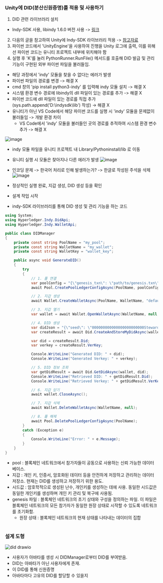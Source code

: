 ### Unity에 DID(분산신원증명)를 적용 및 사용하기

1. DID 관련 라이브러리 설치 
  - Indy-SDK 사용, libindy 1.6.0 버전 사용 -> [링크](https://repo.sovrin.org/windows/libindy/stable/)
2. 다음의 글을 참고하여 Unity에 Indy-SDK 라이브러리 적용 -> [참고자료](https://github.com/geunkim/Metaverse/tree/main/HyperledgerAries/AvataDID)
3. 파이썬 코드에서 'UnityEngine'을 사용하여 진행을 Unity 로그에 출력, 이를 위해선 파이썬 코드는 유니티 프로젝트 내부에 위치해야 함
4. 실행 후 'K'를 눌러 PythonRunner.RunFile() 메서드를 호출해 DID 발급 및 관리 기능이 구현된 외부 파이썬 파일을 불러들임.

  - 해당 과정에서 'indy' 모듈을 찾을 수 없다는 에러가 발생
  - 파이썬 파일의 경로를 변경 -> 해결 X
  - cmd 창의 'pip install python3-indy' 를 입력해 indy 모듈 설치 -> 해결 X
  - 시스템 환경 변수 경로에 libindy의 dll 파일이 있는 경로를 추가 -> 해결 X
  - 파이썬 코드에 dll 파일이 있는 경로를 직접 추가 (sys.path.append('D:\indysdk\lib') 작성) -> 해결 X
  - 유니티가 아닌 VS Code에서 해당 파이썬 코드를 실행 시 'indy' 모듈을 문제없이 불러들임 -> 개발 환경 차이
    - VS Code에서 'indy' 모듈을 불러들인 곳의 경로를 추적하여 시스템 환경 변수 추가 -> 해결 X



![image](https://github.com/Hongyoosung/Metaverse-1/assets/101240036/b73f8517-4750-44d5-bfb0-ee24e5b38335)

- indy 모듈 파일을 유니티 프로젝트 내 Library/Pythoninstall/lib 로 이동
- 유니티 실행 시 모듈은 찾아지나 다른 에러가 발생
![image](https://github.com/Hongyoosung/Metaverse-1/assets/101240036/5e678941-a540-4385-a6e0-e7df259b4550)
- 인코딩 문제 -> 한국어 처리로 인해 발생하는가? -> 한글로 작성된 주석을 삭제
![image](https://github.com/Hongyoosung/Metaverse-1/assets/101240036/b6e00c55-b71f-4fad-904a-94c984b1cf7a)
- 정상적인 실행 완료, 지갑 생성, DID 생성 등을 확인



- 설계 작업 시작
- indy-SDK 라이브러리를 통해 DID 생성 및 관리 기능을 하는 코드
```C#
using System;
using Hyperledger.Indy.DidApi;
using Hyperledger.Indy.WalletApi;

public class DIDManager
{
    private const string PoolName = "my_pool";
    private const string WalletName = "my_wallet";
    private const string WalletKey = "wallet_key";

    public async void GenerateDID()
    {
        try
        {
            // 1. 풀 연결
            var poolConfig = "{\"genesis_txn\": \"path/to/genesis.txn\"}"; // 실제 genesis.txn 파일의 경로로 수정해야 함
            await Pool.CreatePoolLedgerConfigAsync(PoolName, poolConfig);

            // 2. 지갑 생성
            await Wallet.CreateWalletAsync(PoolName, WalletName, "default", null, WalletKey);

            // 3. 지갑 열기
            var wallet = await Wallet.OpenWalletAsync(WalletName, null, WalletKey);

            // 4. DID 생성
            var didJson = "{\"seed\": \"000000000000000000000000Steward1\"}"; // 원하는 시드값으로 수정 가능
            var createResult = await Did.CreateAndStoreMyDidAsync(wallet, didJson);

            var did = createResult.Did;
            var verkey = createResult.VerKey;

            Console.WriteLine("Generated DID: " + did);
            Console.WriteLine("Generated Verkey: " + verkey);

            // 5. DID 정보 조회
            var getDidResult = await Did.GetDidAsync(wallet, did);
            Console.WriteLine("Retrieved DID: " + getDidResult.Did);
            Console.WriteLine("Retrieved Verkey: " + getDidResult.VerKey);

            // 6. 지갑 닫기
            await wallet.CloseAsync();

            // 7. 지갑 삭제
            await Wallet.DeleteWalletAsync(WalletName, null);

            // 8. 풀 해제
            await Pool.DeletePoolLedgerConfigAsync(PoolName);
        }
        catch (Exception e)
        {
            Console.WriteLine("Error: " + e.Message);
        }
    }
}
```
- pool : 블록체인 네트워크에서 참가자들이 공동으로 사용하는 신뢰 가능한 데이터베이스.
- 지갑 : 개인 키, 인증서, 암호화된 데이터 등을 안전하게 저장하고 관리하는 데이터 저장소. 현재는 DID를 생성하고 저장하기 위한 용도.
- 시드값 : 암호학적으로 생성된 난수, 개인키를 생성하는 데에 사용. 동일한 시드값은 동일한 개인키를 생성하며 개인 키 관리 및 복구에 사용됨.
- genesis 파일 : 블록체인 네트워크의 초기 상태와 구성을 정의하는 파일. 이 파일은 블록체인 네트워크의 모든 참가자가 동일한 원장 상태로 시작할 수 있도록 네트워크를 초기화함.
  - 원장 상태 : 블록체인 네트워크의 현재 상태를 나타내는 데이터의 집합

#

### 설계 도형

![did drawio](https://github.com/Hongyoosung/Metaverse-1/assets/101240036/cdee987a-f3de-496a-8962-4d9b573ea0be)

- 사용자가 아바타를 생성 시 DIDManager로부터 DID를 부여받음.
- DID는 아바타가 아닌 사용자에게 존재.
- 이 DID를 통해 신원증명
- 아바타마다 고유의 DID를 할당할 수 있을지














